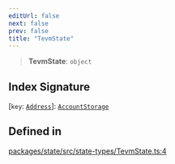 ```yaml
---
editUrl: false
next: false
prev: false
title: "TevmState"
---
```


> **TevmState**: `object`

## Index Signature

 \[`key`: [`Address`](/reference/tevm/utils/type-aliases/address/)\]: [`AccountStorage`](/reference/tevm/state/interfaces/accountstorage/)

## Defined in

[packages/state/src/state-types/TevmState.ts:4](https://github.com/qbzzt/tevm-monorepo/blob/main/packages/state/src/state-types/TevmState.ts#L4)
